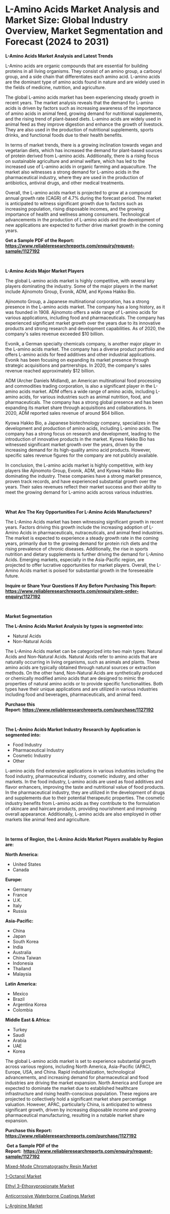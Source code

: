 <p><h1>L-Amino Acids Market Analysis and Market Size: Global Industry Overview, Market Segmentation and Forecast (2024 to 2031)</h1></p><p><strong>L-Amino Acids Market Analysis and Latest Trends</strong></p>
<p><p>L-Amino acids are organic compounds that are essential for building proteins in all living organisms. They consist of an amino group, a carboxyl group, and a side chain that differentiates each amino acid. L-amino acids are the dominant type of amino acids found in nature and are widely used in the fields of medicine, nutrition, and agriculture.</p><p>The global L-amino acids market has been experiencing steady growth in recent years. The market analysis reveals that the demand for L-amino acids is driven by factors such as increasing awareness of the importance of amino acids in animal feed, growing demand for nutritional supplements, and the rising trend of plant-based diets. L-amino acids are widely used in animal feed as they improve digestion and enhance the growth of livestock. They are also used in the production of nutritional supplements, sports drinks, and functional foods due to their health benefits.</p><p>In terms of market trends, there is a growing inclination towards vegan and vegetarian diets, which has increased the demand for plant-based sources of protein derived from L-amino acids. Additionally, there is a rising focus on sustainable agriculture and animal welfare, which has led to the increased use of L-amino acids in organic farming and aquaculture. The market also witnesses a strong demand for L-amino acids in the pharmaceutical industry, where they are used in the production of antibiotics, antiviral drugs, and other medical treatments.</p><p>Overall, the L-amino acids market is projected to grow at a compound annual growth rate (CAGR) of 4.7% during the forecast period. The market is anticipated to witness significant growth due to factors such as increasing population, rising disposable incomes, and the growing importance of health and wellness among consumers. Technological advancements in the production of L-amino acids and the development of new applications are expected to further drive market growth in the coming years.</p></p>
<p><strong>Get a Sample PDF of the Report:&nbsp; <a href="https://www.reliableresearchreports.com/enquiry/request-sample/1127192">https://www.reliableresearchreports.com/enquiry/request-sample/1127192</a></strong></p>
<p>&nbsp;</p>
<p><strong>L-Amino Acids Major Market Players</strong></p>
<p><p>The global L-amino acids market is highly competitive, with several key players dominating the industry. Some of the major players in the market include Ajinomoto Group, Evonik, ADM, and Kyowa Hakko Bio.</p><p>Ajinomoto Group, a Japanese multinational corporation, has a strong presence in the L-amino acids market. The company has a long history, as it was founded in 1908. Ajinomoto offers a wide range of L-amino acids for various applications, including food and pharmaceuticals. The company has experienced significant market growth over the years due to its innovative products and strong research and development capabilities. As of 2020, the company's sales revenue exceeded $10 billion.</p><p>Evonik, a German specialty chemicals company, is another major player in the L-amino acids market. The company has a diverse product portfolio and offers L-amino acids for feed additives and other industrial applications. Evonik has been focusing on expanding its market presence through strategic acquisitions and partnerships. In 2020, the company's sales revenue reached approximately $12 billion.</p><p>ADM (Archer Daniels Midland), an American multinational food processing and commodities trading corporation, is also a significant player in the L-amino acids market. ADM offers a wide range of amino acids, including L-amino acids, for various industries such as animal nutrition, food, and pharmaceuticals. The company has a strong global presence and has been expanding its market share through acquisitions and collaborations. In 2020, ADM reported sales revenue of around $64 billion.</p><p>Kyowa Hakko Bio, a Japanese biotechnology company, specializes in the development and production of amino acids, including L-amino acids. The company has a strong focus on research and development, leading to the introduction of innovative products in the market. Kyowa Hakko Bio has witnessed significant market growth over the years, driven by the increasing demand for its high-quality amino acid products. However, specific sales revenue figures for the company are not publicly available.</p><p>In conclusion, the L-amino acids market is highly competitive, with key players like Ajinomoto Group, Evonik, ADM, and Kyowa Hakko Bio dominating the industry. These companies have a strong market presence, proven track records, and have experienced substantial growth over the years. Their sales revenues reflect their market success and their ability to meet the growing demand for L-amino acids across various industries.</p></p>
<p>&nbsp;</p>
<p><strong>What Are The Key Opportunities For L-Amino Acids Manufacturers?</strong></p>
<p><p>The L-Amino Acids market has been witnessing significant growth in recent years. Factors driving this growth include the increasing adoption of L-Amino Acids in pharmaceuticals, nutraceuticals, and animal feed industries. The market is expected to experience a steady growth rate in the coming years, primarily due to the growing demand for protein rich diets and the rising prevalence of chronic diseases. Additionally, the rise in sports nutrition and dietary supplements is further driving the demand for L-Amino Acids. Emerging markets, especially in the Asia-Pacific region, are projected to offer lucrative opportunities for market players. Overall, the L-Amino Acids market is poised for substantial growth in the foreseeable future.</p></p>
<p><strong>Inquire or Share Your Questions If Any Before Purchasing This Report: <a href="https://www.reliableresearchreports.com/enquiry/pre-order-enquiry/1127192">https://www.reliableresearchreports.com/enquiry/pre-order-enquiry/1127192</a></strong></p>
<p>&nbsp;</p>
<p><strong>Market Segmentation</strong></p>
<p><strong>The L-Amino Acids Market Analysis by types is segmented into:</strong></p>
<p><ul><li>Natural Acids</li><li>Non-Natural Acids</li></ul></p>
<p><p>The L-Amino Acids market can be categorized into two main types: Natural Acids and Non-Natural Acids. Natural Acids refer to amino acids that are naturally occurring in living organisms, such as animals and plants. These amino acids are typically obtained through natural sources or extraction methods. On the other hand, Non-Natural Acids are synthetically produced or chemically modified amino acids that are designed to mimic the properties of natural amino acids or to provide specific functionalities. Both types have their unique applications and are utilized in various industries including food and beverages, pharmaceuticals, and animal feed.</p></p>
<p><strong>Purchase this Report:&nbsp;<a href="https://www.reliableresearchreports.com/purchase/1127192">https://www.reliableresearchreports.com/purchase/1127192</a></strong></p>
<p>&nbsp;</p>
<p><strong>The L-Amino Acids Market Industry Research by Application is segmented into:</strong></p>
<p><ul><li>Food Industry</li><li>Pharmaceutical Industry</li><li>Cosmetic Industry</li><li>Other</li></ul></p>
<p><p>L-amino acids find extensive applications in various industries including the food industry, pharmaceutical industry, cosmetic industry, and other markets. In the food industry, L-amino acids are used as food additives and flavor enhancers, improving the taste and nutritional value of food products. In the pharmaceutical industry, they are utilized in the development of drugs and supplements due to their potential therapeutic properties. The cosmetic industry benefits from L-amino acids as they contribute to the formulation of skincare and haircare products, providing nourishment and improving overall appearance. Additionally, L-amino acids are also employed in other markets like animal feed and agriculture.</p></p>
<p>&nbsp;</p>
<p><strong>In terms of Region, the L-Amino Acids Market Players available by Region are:</strong></p>
<p>
    <p> <strong> North America: </strong>
        <ul>
            <li>United States</li>
            <li>Canada</li>
        </ul>
        </p> 
    <p> <strong> Europe: </strong>
        <ul>
            <li>Germany</li>
            <li>France</li>
            <li>U.K.</li>
            <li>Italy</li>
            <li>Russia</li>
        </ul>
        </p> 
    <p> <strong> Asia-Pacific: </strong>
        <ul>
            <li>China</li>
            <li>Japan</li>
            <li>South Korea</li>
            <li>India</li>
            <li>Australia</li>
            <li>China Taiwan</li>
            <li>Indonesia</li>
            <li>Thailand</li>
            <li>Malaysia</li>
        </ul>
        </p> 
    <p> <strong> Latin America: </strong>
        <ul>
            <li>Mexico</li>
            <li>Brazil</li>
            <li>Argentina Korea</li>
            <li>Colombia</li>
        </ul>
        </p> 
    <p> <strong> Middle East & Africa: </strong>
        <ul>
            <li>Turkey</li>
            <li>Saudi</li>
            <li>Arabia</li>
            <li>UAE</li>
            <li>Korea</li>
        </ul>
    </p>
    </p>
<p><p>The global L-amino acids market is set to experience substantial growth across various regions, including North America, Asia-Pacific (APAC), Europe, USA, and China. Rapid industrialization, technological advancements, and increasing demand for pharmaceutical and food industries are driving the market expansion. North America and Europe are expected to dominate the market due to established healthcare infrastructure and rising health-conscious population. These regions are projected to collectively hold a significant market share percentage valuation. However, APAC, particularly China, is anticipated to witness significant growth, driven by increasing disposable income and growing pharmaceutical manufacturing, resulting in a notable market share expansion.</p></p>
<p><strong>Purchase this Report: <a href="https://www.reliableresearchreports.com/purchase/1127192">https://www.reliableresearchreports.com/purchase/1127192</a></strong></p>
<p>&nbsp;<strong>Get a Sample PDF of the Report:&nbsp;&nbsp;<a href="https://www.reliableresearchreports.com/enquiry/request-sample/1127192">https://www.reliableresearchreports.com/enquiry/request-sample/1127192</a></strong></p>
<p><strong></strong></p>
<p><p><a href="https://github.com/dziulagalemab/Market-Research-Report-List-2/blob/main/mixed-mode-chromatography-resin-market.md">Mixed-Mode Chromatography Resin Market</a></p><p><a href="https://github.com/gulaimolin/Market-Research-Report-List-2/blob/main/1-octanol-market.md">1-Octanol Market</a></p><p><a href="https://github.com/grishafomin4852/Market-Research-Report-List-2/blob/main/ethyl-3-ethoxypropionate-market.md">Ethyl 3-Ethoxypropionate Market</a></p><p><a href="https://github.com/ruslanpoljakovrd177/Market-Research-Report-List-2/blob/main/anticorrosive-waterborne-coatings-market.md">Anticorrosive Waterborne Coatings Market</a></p><p><a href="https://github.com/abbypearson7765/Market-Research-Report-List-2/blob/main/l-arginine-market.md">L-Arginine Market</a></p></p>